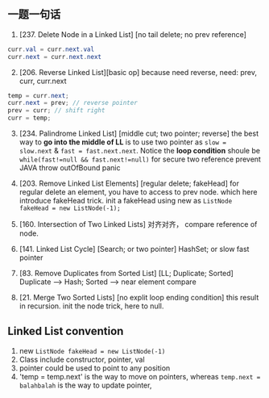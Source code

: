 ## 一题一句话
1. [237. Delete Node in a Linked List] [no tail delete; no prev reference] 
```JAVA
curr.val = curr.next.val 
curr.next = curr.next.next
```

2. [206. Reverse Linked List][basic op] because need reverse, need: prev, curr, curr.next
```JAVA
temp = curr.next;
curr.next = prev; // reverse pointer
prev = curr; // shift right 
curr = temp;
```

3. [234. Palindrome Linked List] [middle cut; two pointer; reverse] the best way to __go into the middle of LL__ is to use two pointer as `slow = slow.next` & `fast = fast.next.next`. Notice the __loop condition__ shoule be `while(fast!=null && fast.next!=null)` for secure two reference prevent JAVA throw outOfBound panic<could be this>

4. [203. Remove Linked List Elements] [regular delete; fakeHead] for regular delete an element, you have to access to prev node. which here introduce fakeHead trick. init a fakeHead using new as `ListNode fakeHead = new ListNode(-1);`

5. [160. Intersection of Two Linked Lists] 对齐对齐， compare reference of node.
6. [141. Linked List Cycle] [Search; or two pointer] HashSet<ListNode>; or slow fast pointer
7. [83. Remove Duplicates from Sorted List] [LL; Duplicate; Sorted] Duplicate --> Hash; Sorted --> near element compare
8. [21. Merge Two Sorted Lists] [no explit loop ending condition] this result in recursion. init the node trick, here to null.

## Linked List convention
1. new `ListNode fakeHead = new ListNode(-1)`
2. Class include constructor, pointer, val
3. pointer could be used to point to any position
4. 'temp = temp.next' is the way to move on pointers, whereas `temp.next = balahbalah` is the way to update pointer,
